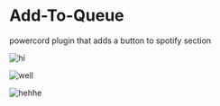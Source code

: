 # Add-To-Queue
powercord plugin that adds a button to spotify section

![hi](https://i.imgur.com/kfZzLYb.png)


![well](https://i.imgur.com/pjy6tJQ.png)


![hehhe](https://i.imgur.com/CCGmVYD.png)
